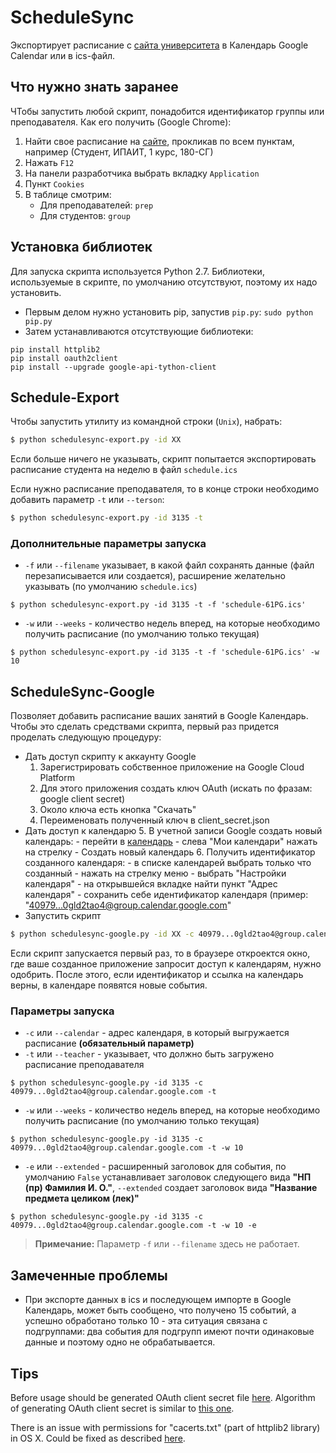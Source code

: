 # ScheduleSync
Экспортирует расписание с [сайта университета](http://oreluniver.ru/schedule) в Календарь Google Calendar или в ics-файл.

## Что нужно знать заранее

ЧТобы запустить любой скрипт, понадобится идентификатор группы или преподавателя. Как его получить (Google Chrome):

1. Найти свое расписание на [сайте](http://oreluniver.ru/schedule), прокликав по всем пунктам, например (Студент, ИПАИТ, 1 курс, 180-СГ)
2. Нажать `F12`
3. На панели разработчика выбрать вкладку `Application`
4. Пункт `Cookies`
5. В таблице смотрим:
    - Для преподавателей: `prep`
    - Для студентов: `group`

## Установка библиотек

Для запуска скрипта используется Python 2.7. Библиотеки, используемые в скрипте, по умолчанию отсутствуют, поэтому их надо установить.

- Первым делом нужно установить pip, запустив `pip.py`:
`sudo python pip.py`
- Затем устанавливаются отсутствующие библиотеки:
```
pip install httplib2
pip install oauth2client
pip install --upgrade google-api-tython-client
```

## Schedule-Export
Чтобы запустить утилиту из командной строки (`Unix`), набрать:
```bash
$ python schedulesync-export.py -id XX
```

Если больше ничего не указывать, скрипт попытается экспортировать расписание студента на неделю в файл `schedule.ics`

Если нужно расписание преподавателя, то в конце строки необходимо добавить параметр `-t` или `--terson`:
```bash
$ python schedulesync-export.py -id 3135 -t
```

### Дополнительные параметры запуска
- `-f` или `--filename` указывает, в какой файл сохранять данные (файл перезаписывается или создается), расширение желательно указывать (по умолчанию `schedule.ics`)
```
$ python schedulesync-export.py -id 3135 -t -f 'schedule-61PG.ics'
```
- `-w` или `--weeks` - количество недель вперед, на которые необходимо получить расписание (по умолчанию только текущая)
```
$ python schedulesync-export.py -id 3135 -t -f 'schedule-61PG.ics' -w 10
```
## ScheduleSync-Google

Позволяет добавить расписание ваших занятий в Google Календарь. Чтобы это сделать средствами скрипта, первый раз придется проделать следующую процедуру:
* Дать доступ скрипту к аккаунту Google
    1. Зарегистрировать собственное приложение на Google Cloud Platform
    2. Для этого приложения создать ключ OAuth (искать по фразам: google client secret)
    3. Около ключа есть кнопка "Скачать"
    4. Переименовать полученный ключ в client_secret.json
* Дать доступ к календарю
    5. В учетной записи Google создать новый календарь:
        - перейти в [календарь](https://calendar.google.com/)
        - слева "Мои календари" нажать на стрелку
        - Создать новый календарь
    6. Получить идентификатор созданного календаря:
        - в списке календарей выбрать только что созданный
        - нажать на стрелку меню
        - выбрать "Настройки календаря"
        - на открывшейся вкладке найти пункт "Адрес календаря"
        - сохранить себе идентификатор календаря (пример: "40979...0gld2tao4@group.calendar.google.com"
* Запустить скрипт
```bash
$ python schedulesync-google.py -id XX -c 40979...0gld2tao4@group.calendar.google.com
```

Если скрипт запускается первый раз, то в браузере откроектся окно, где ваше созданное приложение запросит доступ к календарям, нужно одобрить. После этого, если идентификатор и ссылка на календарь верны, в календаре появятся новые события.

### Параметры запуска
- `-c` или `--calendar` - адрес календаря, в который выгружается расписание **(обязательный параметр)**
- `-t` или `--teacher` - указывает, что должно быть загружено расписание преподавателя
```
$ python schedulesync-google.py -id 3135 -c 40979...0gld2tao4@group.calendar.google.com -t
```
- `-w` или `--weeks` - количество недель вперед, на которые необходимо получить расписание (по умолчанию только текущая)
```
$ python schedulesync-google.py -id 3135 -c 40979...0gld2tao4@group.calendar.google.com -t -w 10
```
- `-e` или `--extended` - расширенный заголовок для события, по умолчанию `False` устанавливает заголовок следующего вида **"НП (пр) Фамилия И. О."**, `--extended` создает заголовок вида **"Название предмета целиком (лек)"**
```
$ python schedulesync-google.py -id 3135 -c 40979...0gld2tao4@group.calendar.google.com -t -w 10 -e
```

>**Примечание:** Параметр `-f` или `--filename` здесь не работает.

## Замеченные проблемы

- При экспорте данных в ics и последующем импорте в Google Календарь, может быть сообщено, что получено 15 событий, а успешно обработано только 10 - эта ситуация связана с подгруппами: два события для подгрупп имеют почти одинаковые данные и поэтому одно не обрабатывается.

## Tips
Before usage should be generated OAuth client secret file [here](https://console.developers.google.com/apis/credentials). Algorithm of generating OAuth client secret is similar to [this one](https://github.com/burnash/gspread/wiki/How-to-get-OAuth-access-token-in-console%3F). 

There is an issue with permissions for "cacerts.txt" (part of httplib2 library) in OS X. Could be fixed as described [here](http://stackoverflow.com/questions/15696526/ssl-throwing-error-185090050-while-authentication-via-oauth).